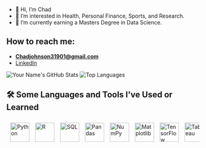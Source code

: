 
- 👋 Hi, I’m Chad
- 👀 I’m interested in Health, Personal Finance, Sports, and Research.
- 🌱 I’m currently earning a Masters Degree in Data Science.
## How to reach me:
- **Chadjohnson31901@gmail.com**
- [LinkedIn](https://www.linkedin.com/in/chad-johnson-2960ba223/)


![Your Name's GitHub Stats](https://github-readme-stats.vercel.app/api?username=Chadjohnson3&layout=compact&show_icons=true&theme=solarized-light)
![Top Languages](https://github-readme-stats.vercel.app/api/top-langs/?username=Chadjohnson3&layout=compact&theme=solarized-light)


## 🛠️ Some Languages and Tools I've Used or Learned

<div style="display: flex; gap: 15px; overflow-x: auto; padding: 10px;">

<!-- Programming Languages -->
<img src="https://cdn.jsdelivr.net/gh/devicons/devicon/icons/python/python-original.svg" alt="Python" width="50px" height="50px" />
<img src="https://cdn.jsdelivr.net/gh/devicons/devicon/icons/r/r-original.svg" alt="R" width="50px" height="50px" />
<img src="https://cdn.jsdelivr.net/gh/devicons/devicon/icons/postgresql/postgresql-original.svg" alt="SQL" width="50px" height="50px" />

<!-- Data Analysis & Visualization -->
<img src="https://cdn.jsdelivr.net/gh/devicons/devicon/icons/pandas/pandas-original.svg" alt="Pandas" width="50px" height="50px" />
<img src="https://cdn.jsdelivr.net/gh/devicons/devicon/icons/numpy/numpy-original.svg" alt="NumPy" width="50px" height="50px" />
<img src="https://cdn.jsdelivr.net/gh/devicons/devicon/icons/matplotlib/matplotlib-original.svg" alt="Matplotlib" width="50px" height="50px" />

<!-- Machine Learning & AI -->
<img src="https://cdn.jsdelivr.net/gh/devicons/devicon/icons/tensorflow/tensorflow-original.svg" alt="TensorFlow" width="50px" height="50px" />

<!-- Dashboards & BI Tools -->
<img src="https://cdn.jsdelivr.net/gh/devicons/devicon/icons/tableau/tableau-original.svg" alt="Tableau" width="50px" height="50px" />

<!-- Development Tools -->
<img src="https://cdn.jsdelivr.net/gh/devicons/devicon/icons/git/git-original.svg" alt="Git" width="50px" height="50px" />
<img src="https://cdn.jsdelivr.net/gh/devicons/devicon/icons/github/github-original.svg" alt="GitHub" width="50px" height="50px" />
<img src="https://cdn.jsdelivr.net/gh/devicons/devicon/icons/jupyter/jupyter-original.svg" alt="Jupyter Notebook" width="50px" height="50px" />
<img src="https://cdn.jsdelivr.net/gh/devicons/devicon/icons/vscode/vscode-original.svg" alt="VS Code" width="50px" height="50px" />

<!-- Cloud & Databases -->
<img src="https://cdn.jsdelivr.net/gh/devicons/devicon/icons/mysql/mysql-original.svg" alt="MySQL" width="50px" height="50px" />
<img src="https://cdn.jsdelivr.net/gh/devicons/devicon/icons/bash/bash-original.svg" alt="bash" width="45" height="45"/>
<img src="https://cdn.jsdelivr.net/gh/devicons/devicon/icons/php/php-original.svg" alt="php" width="45" height="45"/>

</div>







<!---
Chadjohnson3/Chadjohnson3 is a ✨ special ✨ repository because its `README.md` (this file) appears on your GitHub profile.
You can click the Preview link to take a look at your changes.
--->


